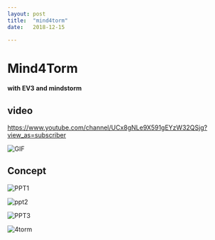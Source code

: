 ```yaml
---
layout: post
title:  "mind4torm"
date:   2018-12-15

---
```

# Mind4Torm
#### with EV3 and mindstorm
>
>

## video

https://www.youtube.com/channel/UCx8gNLe9X591gEYzW32QSjg?view_as=subscriber

![GIF](https://raw.githubusercontent.com/suzishin/suzishin.github.io/master/_posts/사톰gif.gif)


## Concept

![PPT1](https://raw.githubusercontent.com/suzishin/suzishin.github.io/master/KakaoTalk_20181212_140724794.png)

![ppt2](https://raw.githubusercontent.com/suzishin/suzishin.github.io/master/KakaoTalk_20181212_140759064.png)

![PPT3](https://raw.githubusercontent.com/suzishin/suzishin.github.io/master/KakaoTalk_20181212_140821701.png)

![4torm](https://raw.githubusercontent.com/suzishin/suzishin.github.io/master/KakaoTalk_20181211_213706707.jpg)
